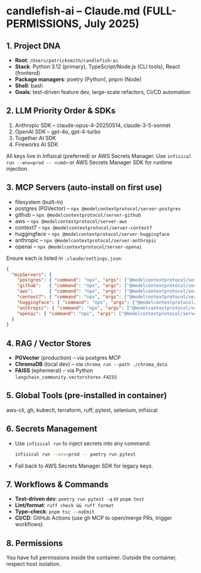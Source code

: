 # candlefish-ai – Claude.md (FULL-PERMISSIONS, July 2025)

## 1. Project DNA

- **Root**: `/Users/patricksmith/candlefish-ai`
- **Stack**: Python 3.12 (primary), TypeScript/Node.js (CLI tools), React (frontend)
- **Package managers**: poetry (Python), pnpm (Node)
- **Shell**: bash
- **Goals**: test-driven feature dev, large-scale refactors, CI/CD automation

## 2. LLM Priority Order & SDKs

1. Anthropic SDK – claude-opus-4-20250514, claude-3-5-sonnet
2. OpenAI SDK – gpt-4o, gpt-4-turbo
3. Together AI SDK
4. Fireworks AI SDK

All keys live in Infisical (preferred) or AWS Secrets Manager.
Use `infisical run --env=prod -- <cmd>` or AWS Secrets Manager SDK for runtime injection.

## 3. MCP Servers (auto-install on first use)

- filesystem (built-in)
- postgres (PGVector)     – `npx @modelcontextprotocol/server-postgres`
- github                  – `npx @modelcontextprotocol/server-github`
- aws                     – `npx @modelcontextprotocol/server-aws`
- context7                – `npx @modelcontextprotocol/server-context7`
- huggingface             – `npx @modelcontextprotocol/server-huggingface`
- anthropic               – `npx @modelcontextprotocol/server-anthropic`
- openai                  – `npx @modelcontextprotocol/server-openai`

Ensure each is listed in `.claude/settings.json`:

```json
{
  "mcpServers": {
    "postgres": { "command": "npx", "args": ["@modelcontextprotocol/server-postgres"] },
    "github":   { "command": "npx", "args": ["@modelcontextprotocol/server-github"] },
    "aws":      { "command": "npx", "args": ["@modelcontextprotocol/server-aws"] },
    "context7": { "command": "npx", "args": ["@modelcontextprotocol/server-context7"] },
    "huggingface": { "command": "npx", "args": ["@modelcontextprotocol/server-huggingface"] },
    "anthropic": { "command": "npx", "args": ["@modelcontextprotocol/server-anthropic"] },
    "openai": { "command": "npx", "args": ["@modelcontextprotocol/server-openai"] }
  }
}
```

## 4. RAG / Vector Stores

- **PGVector** (production) – via postgres MCP
- **ChromaDB** (local dev)  – via `chroma run --path ./chroma_data`
- **FAISS** (ephemeral)     – via Python `langchain_community.vectorstores.FAISS`

## 5. Global Tools (pre-installed in container)

aws-cli, gh, kubectl, terraform, ruff, pytest, selenium, infisical

## 6. Secrets Management

- Use `infisical run` to inject secrets into any command:

  ```bash
  infisical run --env=prod -- poetry run pytest
  ```

- Fall back to AWS Secrets Manager SDK for legacy keys.

## 7. Workflows & Commands

- **Test-driven dev**: `poetry run pytest -q` or `pnpm test`
- **Lint/format**: `ruff check && ruff format`
- **Type-check**: `pnpm tsc --noEmit`
- **CI/CD**: GitHub Actions (use gh MCP to open/merge PRs, trigger workflows)

## 8. Permissions

You have full permissions inside the container.
Outside the container, respect host isolation.
